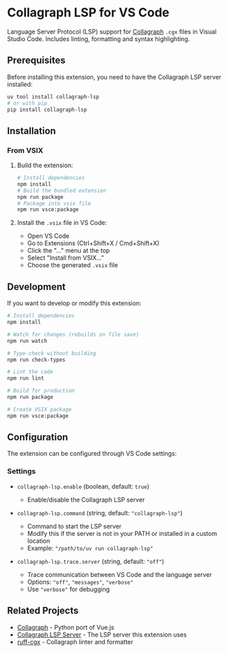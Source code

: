 # Collagraph LSP for VS Code

Language Server Protocol (LSP) support for [Collagraph](https://github.com/fork-tongue/collagraph) `.cgx` files in Visual Studio Code. Includes linting, formatting and syntax highlighting.

## Prerequisites

Before installing this extension, you need to have the Collagraph LSP server installed:

```bash
uv tool install collagraph-lsp
# or with pip
pip install collagraph-lsp
```

## Installation

### From VSIX

1. Build the extension:
   ```bash
   # Install dependencies
   npm install
   # Build the bundled extension
   npm run package
   # Package into vsix file
   npm run vsce:package
   ```

2. Install the `.vsix` file in VS Code:
   - Open VS Code
   - Go to Extensions (Ctrl+Shift+X / Cmd+Shift+X)
   - Click the "..." menu at the top
   - Select "Install from VSIX..."
   - Choose the generated `.vsix` file

## Development

If you want to develop or modify this extension:

```bash
# Install dependencies
npm install

# Watch for changes (rebuilds on file save)
npm run watch

# Type-check without building
npm run check-types

# Lint the code
npm run lint

# Build for production
npm run package

# Create VSIX package
npm run vsce:package
```

## Configuration

The extension can be configured through VS Code settings:

### Settings

- `collagraph-lsp.enable` (boolean, default: `true`)
  - Enable/disable the Collagraph LSP server

- `collagraph-lsp.command` (string, default: `"collagraph-lsp"`)
  - Command to start the LSP server
  - Modify this if the server is not in your PATH or installed in a custom location
  - Example: `"/path/to/uv run collagraph-lsp"`

- `collagraph-lsp.trace.server` (string, default: `"off"`)
  - Trace communication between VS Code and the language server
  - Options: `"off"`, `"messages"`, `"verbose"`
  - Use `"verbose"` for debugging

## Related Projects

- [Collagraph](https://github.com/fork-tongue/collagraph) - Python port of Vue.js
- [Collagraph LSP Server](https://github.com/fork-tongue/collagraph-lsp) - The LSP server this extension uses
- [ruff-cgx](https://github.com/fork-tongue/ruff-cgx) - Collagraph linter and formatter
